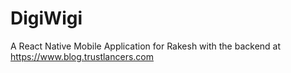 # DigiWigi
A React Native Mobile Application for Rakesh with the backend at https://www.blog.trustlancers.com
